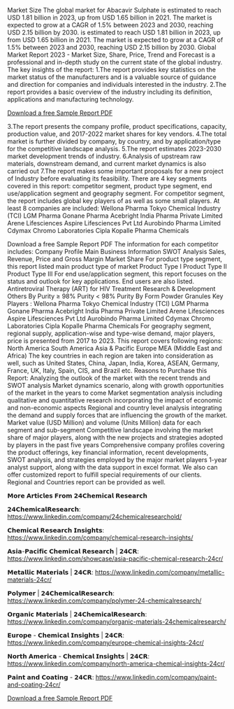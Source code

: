 Market Size
The global market for Abacavir Sulphate is estimated to reach USD 1.81 billion in 2023, up from USD 1.65 billion in 2021. The market is expected to grow at a CAGR of 1.5% between 2023 and 2030, reaching USD 2.15 billion by 2030. is estimated to reach USD 1.81 billion in 2023, up from USD 1.65 billion in 2021. The market is expected to grow at a CAGR of 1.5% between 2023 and 2030, reaching USD 2.15 billion by 2030.
Global Market Report 2023 - Market Size, Share, Price, Trend and Forecast is a professional and in-depth study on the current state of the global industry. The key insights of the report:
1.The report provides key statistics on the market status of the manufacturers and is a valuable source of guidance and direction for companies and individuals interested in the industry.
2.The report provides a basic overview of the industry including its definition, applications and manufacturing technology.

[Download a free Sample Report PDF](https://www.24chemicalresearch.com/download-sample/189165/global-abacavir-sulphate-market-2023-554) 

3.The report presents the company profile, product specifications, capacity, production value, and 2017-2022 market shares for key vendors.
4.The total market is further divided by company, by country, and by application/type for the competitive landscape analysis.
5.The report estimates 2023-2030 market development trends of industry.
6.Analysis of upstream raw materials, downstream demand, and current market dynamics is also carried out
7.The report makes some important proposals for a new project of Industry before evaluating its feasibility.
There are 4 key segments covered in this report: competitor segment, product type segment, end use/application segment and geography segment.
For competitor segment, the report includes global key players of as well as some small players. At least 8 companies are included:
Wellona Pharma
Tokyo Chemical Industry (TCI)
LGM Pharma
Gonane Pharma
Acebright India Pharma Private Limited
Arene Lifesciences
Aspire Lifesciences Pvt Ltd
Aurobindo Pharma Limited
Cdymax
Chromo Laboratories
Cipla
Kopalle Pharma Chemicals

Download a free Sample Report PDF
The information for each competitor includes:
Company Profile
Main Business Information
SWOT Analysis
Sales, Revenue, Price and Gross Margin
Market Share
For product type segment, this report listed main product type of market
Product Type I
Product Type II
Product Type III
For end use/application segment, this report focuses on the status and outlook for key applications. End users are also listed.
Antiretroviral Therapy (ART) for HIV Treatment
Research & Development
Others
By Purity
≥ 98% Purity
< 98% Purity
By Form
Powder
Granules
Key Players :
Wellona Pharma
Tokyo Chemical Industry (TCI)
LGM Pharma
Gonane Pharma
Acebright India Pharma Private Limited
Arene Lifesciences
Aspire Lifesciences Pvt Ltd
Aurobindo Pharma Limited
Cdymax
Chromo Laboratories
Cipla
Kopalle Pharma Chemicals
For geography segment, regional supply, application-wise and type-wise demand, major players, price is presented from 2017 to 2023. This report covers following regions:
North America
South America
Asia & Pacific
Europe
MEA (Middle East and Africa)
The key countries in each region are taken into consideration as well, such as United States, China, Japan, India, Korea, ASEAN, Germany, France, UK, Italy, Spain, CIS, and Brazil etc.
Reasons to Purchase this Report:
Analyzing the outlook of the market with the recent trends and SWOT analysis
Market dynamics scenario, along with growth opportunities of the market in the years to come
Market segmentation analysis including qualitative and quantitative research incorporating the impact of economic and non-economic aspects
Regional and country level analysis integrating the demand and supply forces that are influencing the growth of the market.
Market value (USD Million) and volume (Units Million) data for each segment and sub-segment
Competitive landscape involving the market share of major players, along with the new projects and strategies adopted by players in the past five years
Comprehensive company profiles covering the product offerings, key financial information, recent developments, SWOT analysis, and strategies employed by the major market players
1-year analyst support, along with the data support in excel format.
We also can offer customized report to fulfill special requirements of our clients. Regional and Countries report can be provided as well.

𝗠𝗼𝗿𝗲 𝗔𝗿𝘁𝗶𝗰𝗹𝗲𝘀 𝗙𝗿𝗼𝗺 𝟮𝟰𝗖𝗵𝗲𝗺𝗶𝗰𝗮𝗹 𝗥𝗲𝘀𝗲𝗮𝗿𝗰𝗵

𝟮𝟰𝗖𝗵𝗲𝗺𝗶𝗰𝗮𝗹𝗥𝗲𝘀𝗲𝗮𝗿𝗰𝗵: https://www.linkedin.com/company/24chemicalresearchold/

𝗖𝗵𝗲𝗺𝗶𝗰𝗮𝗹 𝗥𝗲𝘀𝗲𝗮𝗿𝗰𝗵 𝗜𝗻𝘀𝗶𝗴𝗵𝘁𝘀: https://www.linkedin.com/company/chemical-research-insights/

𝗔𝘀𝗶𝗮-𝗣𝗮𝗰𝗶𝗳𝗶𝗰 𝗖𝗵𝗲𝗺𝗶𝗰𝗮𝗹 𝗥𝗲𝘀𝗲𝗮𝗿𝗰𝗵 | 𝟮𝟰𝗖𝗥: https://www.linkedin.com/showcase/asia-pacific-chemical-research-24cr/

𝗠𝗲𝘁𝗮𝗹𝗹𝗶𝗰 𝗠𝗮𝘁𝗲𝗿𝗶𝗮𝗹𝘀 | 𝟮𝟰𝗖𝗥: https://www.linkedin.com/company/metallic-materials-24cr/

𝗣𝗼𝗹𝘆𝗺𝗲𝗿 | 𝟮𝟰𝗖𝗵𝗲𝗺𝗶𝗰𝗮𝗹𝗥𝗲𝘀𝗲𝗮𝗿𝗰𝗵: https://www.linkedin.com/company/polymer-24-chemicalresearch/

𝗢𝗿𝗴𝗮𝗻𝗶𝗰 𝗠𝗮𝘁𝗲𝗿𝗶𝗮𝗹𝘀 | 𝟮𝟰𝗖𝗵𝗲𝗺𝗶𝗰𝗮𝗹𝗥𝗲𝘀𝗲𝗮𝗿𝗰𝗵: https://www.linkedin.com/company/organic-materials-24chemicalresearch/

𝗘𝘂𝗿𝗼𝗽𝗲 - 𝗖𝗵𝗲𝗺𝗶𝗰𝗮𝗹 𝗜𝗻𝘀𝗶𝗴𝗵𝘁𝘀 | 𝟮𝟰𝗖𝗥: https://www.linkedin.com/company/europe-chemical-insights-24cr/

𝗡𝗼𝗿𝘁𝗵 𝗔𝗺𝗲𝗿𝗶𝗰𝗮 - 𝗖𝗵𝗲𝗺𝗶𝗰𝗮𝗹 𝗜𝗻𝘀𝗶𝗴𝗵𝘁𝘀 | 𝟮𝟰𝗖𝗥: https://www.linkedin.com/company/north-america-chemical-insights-24cr/

𝗣𝗮𝗶𝗻𝘁 𝗮𝗻𝗱 𝗖𝗼𝗮𝘁𝗶𝗻𝗴 - 𝟮𝟰𝗖𝗥: https://www.linkedin.com/company/paint-and-coating-24cr/

[Download a free Sample Report PDF ](https://www.24chemicalresearch.com/download-sample/189165/global-abacavir-sulphate-market-2023-554)

